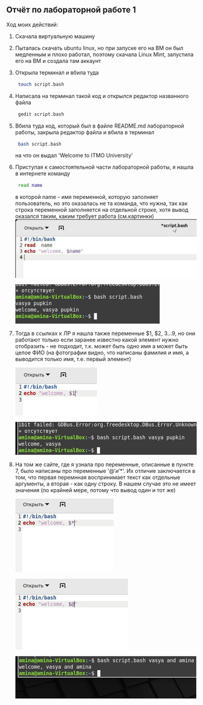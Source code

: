 ## Отчёт по лабораторной работе 1
Ход моих действий:
1. Скачала виртуальную машину
2. Пыталась скачать ubuntu linux, но при запуске его на ВМ он был медленным и плохо работал, поэтому скачала Linux Mint, запустила его на ВМ и создала там аккаунт
3. Открыла терминал и вбила туда
   ```bash
    touch script.bash
   ```
4. Написала на терминал такой код и открылся редактор названного файла
   ```bash
    gedit script.bash
   ```
5. Вбила туда код, который был в файле README.md лабораторной работы, закрыла редактор файла и вбила в терминал
   ```bash
    bash script.bash
   ```
   на что он выдал 'Welcome to ITMO University'
6. Приступая к самостоятельной части лабораторной работы, я нашла в интернете команду
   ```bash
    read name
   ```
   в которой name - имя переменной, которую заполняет пользователь, но это оказалась не та команда, что нужна, так как строка переменной заполняется на отдельной строке, хотя вывод оказался таким, каким требует работа (см.картинки)
   ![Image alt](https://github.com/amina339/-1/blob/main/photo_5420633471178630945_y.jpg)
   
   ![Image alt](https://github.com/amina339/-1/blob/main/photo_5420633471178630944_x.jpg)
7. Тогда в ссылках к ЛР я нашла также переменные $1, $2, $3...$9, но они работают только если заранее известно какой элемент нужно отобразить - не подходит, т.к. может быть одно имя а может быть целое ФИО (на фотографии видно, что написаны фамилия и имя, а выводится только имя, т.е. первый элемент)
    
   ![Image alt](https://github.com/amina339/-1/blob/main/Снимок%20экрана_2024-09-14_03-28-58.png)
   
   ![Image alt](https://github.com/amina339/-1/blob/main/photo_5420633471178630947_x.jpg)
8. На том же сайте, где я узнала про переменные, описанные в пункте 7, было написаны про переменные '$@' и '$*'. Их отличие заключается в том, что первая перемнная воспринимает текст как отдельные аргументы, а вторая - как одну строку. В нашем случае это не имеет значения (по крайней мере, потому что вывод один и тот же)
   
   ![Image alt](https://github.com/amina339/-1/blob/main/photo_5420633471178630948_m.jpg)
   
   ![Image alt](https://github.com/amina339/-1/blob/main/photo_5420633471178630949_m.jpg)

   ![Image alt](https://github.com/amina339/-1/blob/main/photo_5420633471178630946_x.jpg)
